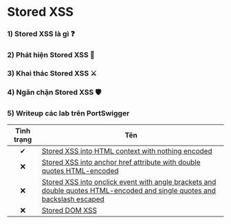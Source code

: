 # Stored XSS

### 1) Stored XSS là gì ❓

### 2) Phát hiện Stored XSS 🔎

### 3) Khai thác Stored XSS ⚔

### 4) Ngăn chặn Stored XSS 🛡

### 5) Writeup các lab trên PortSwigger

| Tình trạng | Tên |
|:-:|-|
| ✔ | [Stored XSS into HTML context with nothing encoded]() |
| ❌ | [Stored XSS into anchor href attribute with double quotes HTML-encoded]() |
| ❌ | [Stored XSS into onclick event with angle brackets and double quotes HTML-encoded and single quotes and backslash escaped]() |
| ❌ | [Stored DOM XSS]() |

